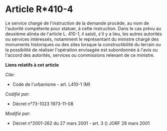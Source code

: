 # Article R*410-4

Le service chargé de l'instruction de la demande procède, au nom de l'autorité compétente pour statuer, à cette instruction.
Dans le cas prévu au deuxième alinéa de l'article L. 410-1, il saisit, s'il y a lieu, les autres autorités ou services
intéressés, notamment le représentant du ministre chargé des monuments historiques ou des sites lorsque la constructibilité
du terrain ou la possibilité de réaliser l'opération envisagée est subordonnée à l'avis ou l'accord des autorités, services
ou commissions relevant de ce ministre.

**Liens relatifs à cet article**

_Cite_:

  - Code de l'urbanisme - art. L410-1 (M)

_Codifié par_:

  - Décret n°73-1023 1973-11-08

_Modifié par_:

  - Décret n°2001-262 du 27 mars 2001 - art. 3 () JORF 28 mars 2001
